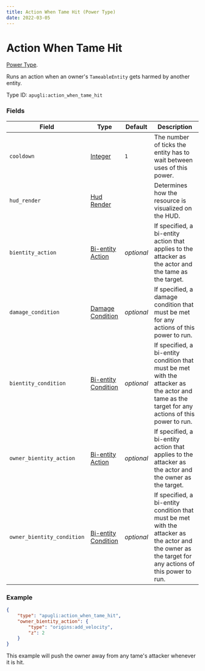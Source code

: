 ```yaml
---
title: Action When Tame Hit (Power Type)
date: 2022-03-05
---
```


# Action When Tame Hit

[Power Type](../power_types.md).

Runs an action when an owner's `TameableEntity` gets harmed by another entity.

Type ID: `apugli:action_when_tame_hit`

### Fields

Field  | Type | Default | Description
-------|------|---------|-------------
`cooldown` | [Integer](https://origins.readthedocs.io/en/latest/types/data_types/integer/) | `1` | The number of ticks the entity has to wait between uses of this power.
`hud_render` | [Hud Render](https://origins.readthedocs.io/en/latest/types/data_types/hud_render) | | Determines how the resource is visualized on the HUD.
`bientity_action` | [Bi-entity Action](https://origins.readthedocs.io/en/latest/types/bientity_action_types/) | *optional* | If specified, a bi-entity action that applies to the attacker as the actor and the tame as the target.
`damage_condition` | [Damage Condition](https://origins.readthedocs.io/en/latest/types/damage_condition_types/) | *optional* | If specified, a damage condition that must be met for any actions of this power to run.
`bientity_condition` | [Bi-entity Condition](https://origins.readthedocs.io/en/latest/types/bientity_condition_types/) | *optional* | If specified, a bi-entity condition that must be met with the attacker as the actor and tame as the target for any actions of this power to run.
`owner_bientity_action` | [Bi-entity Action](https://origins.readthedocs.io/en/latest/types/bientity_action_types/) | *optional* | If specified, a bi-entity action that applies to the attacker as the actor and the owner as the target.
`owner_bientity_condition` | [Bi-entity Condition](https://origins.readthedocs.io/en/latest/types/bientity_condition_types/) | *optional* | If specified, a bi-entity condition that must be met with the attacker as the actor and the owner as the target for any actions of this power to run.

### Example
```json
{
    "type": "apugli:action_when_tame_hit",
    "owner_bientity_action": {
        "type": "origins:add_velocity",
        "z": 2
    }
}
```
This example will push the owner away from any tame's attacker whenever it is hit.